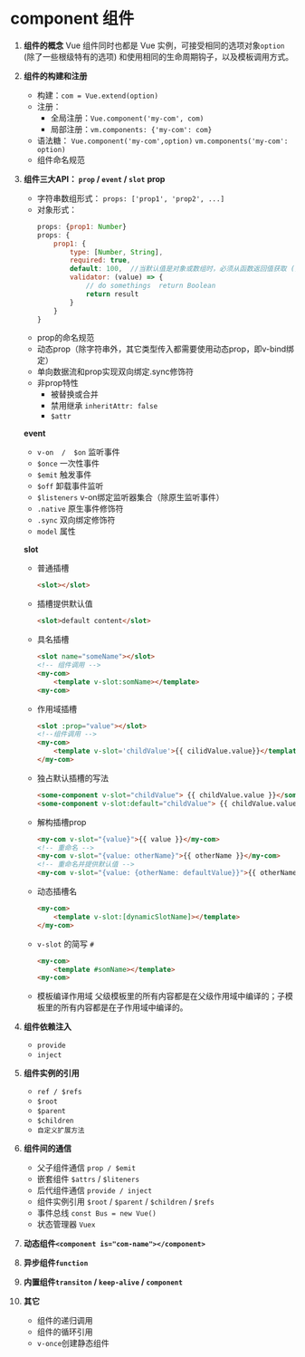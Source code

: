 # component 组件

1. **组件的概念**
    Vue 组件同时也都是 Vue 实例，可接受相同的选项对象`option` (除了一些根级特有的选项) 和使用相同的生命周期钩子，以及模板调用方式。
1. **组件的构建和注册**
    - 构建：`com = Vue.extend(option)`
    - 注册：
        - 全局注册：`Vue.component('my-com', com)`
        - 局部注册：`vm.components: {'my-com': com}`
    - 语法糖： `Vue.component('my-com',option)`   `vm.components('my-com': option)`
    - 组件命名规范

1. **组件三大API： `prop`  /  `event`  /  `slot`**
    **prop**

    - 字符串数组形式： `props: ['prop1', 'prop2', ...]`
    - 对象形式： 
        ```js
        props: {prop1: Number}
        props: {
            prop1: {
                type: [Number, String],
                required: true,
                default: 100,  //当默认值是对象或数组时，必须从函数返回值获取 () => { return value }
                validator: (value) => {
                    // do somethings  return Boolean
                    return result
                }
            }
        }
        ```
    - prop的命名规范
    - 动态prop（除字符串外，其它类型传入都需要使用动态prop，即v-bind绑定）
    - 单向数据流和prop实现双向绑定.sync修饰符
    - 非prop特性
        - 被替换或合并
        - 禁用继承 `inheritAttr: false`
        - `$attr`

    **event**
    - `v-on  /  $on` 监听事件
    - `$once`  一次性事件
    - `$emit` 触发事件
    - `$off`  卸载事件监听
    - `$listeners` v-on绑定监听器集合（除原生监听事件）
    - `.native` 原生事件修饰符
    - `.sync`  双向绑定修饰符
    - `model` 属性

    **slot**
    - 普通插槽 
        ```html
        <slot></slot>
        ```
    - 插槽提供默认值 
        ```html
        <slot>default content</slot>
        ```
    - 具名插槽 
        ```html
        <slot name="someName"></slot>
        <!-- 组件调用 -->
        <my-com>
            <template v-slot:somName></template>
        <my-com>
        ```
    - 作用域插槽 
        ```html
        <slot :prop="value"></slot>
        <!--组件调用 -->
        <my-com>
            <template v-slot='childValue'>{{ cilidValue.value}}</template>
        </my-com>
        ```
    - 独占默认插槽的写法
        ```html
        <some-component v-slot="childValue"> {{ childValue.value }}</some-component>
        <some-component v-slot:default="childValue"> {{ childValue.value }}</some-component>
        ```
    - 解构插槽prop
        ```html
        <my-com v-slot="{value}">{{ value }}</my-com>
        <!-- 重命名 -->
        <my-com v-slot="{value: otherName}">{{ otherName }}</my-com>
        <!-- 重命名并提供默认值 -->
        <my-com v-slot="{value: {otherName: defaultValue}}">{{ otherName }}</my-com> 
        ```
    - 动态插槽名
        ```html
        <my-com>
            <template v-slot:[dynamicSlotName]></template>
        </my-com>
        ```
    - `v-slot` 的简写 `#`
        ```html
        <my-com>
            <template #somName></template>
        <my-com>
        ```
    - 模板编译作用域
    父级模板里的所有内容都是在父级作用域中编译的；子模板里的所有内容都是在子作用域中编译的。
1. **组件依赖注入**
    - `provide`
    - `inject`
1. **组件实例的引用**
    - `ref / $refs`
    - `$root`
    - `$parent`
    - `$children`
    - `自定义扩展方法`

1. **组件间的通信**
    - 父子组件通信 `prop / $emit`
    - 嵌套组件 `$attrs` / `$liteners`
    - 后代组件通信 `provide / inject`
    - 组件实例引用 `$root` / `$parent` / `$children` / `$refs`
    - 事件总线 `const Bus = new Vue()`
    - 状态管理器 `Vuex`
1. **动态组件`<component is="com-name"></component>`**
1. **异步组件`function`**
1. **内置组件`transiton` / `keep-alive` / `component`**


1. **其它**
    - 组件的递归调用
    - 组件的循环引用
    - `v-once`创建静态组件

